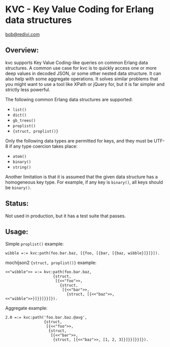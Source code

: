 KVC - Key Value Coding for Erlang data structures
=================================================

<bob@redivi.com>

Overview:
---------

kvc supports Key Value Coding-like queries on common Erlang data structures.
A common use case for kvc is to quickly access one or more deep values in
decoded JSON, or some other nested data structure. It can also help with some
aggregate operations. It solves similar problems that you might want to
use a tool like XPath or jQuery for, but it is far simpler and strictly less
powerful.

The following common Erlang data structures are supported:

* `list()`
* `dict()`
* `gb_trees()`
* `proplist()`
* `{struct, proplist()}`

Only the following data types are permitted for keys, and they must be UTF-8
if any type coercion takes place:

* `atom()`
* `binary()`
* `string()`

Another limitation is that it is assumed that the given data structure has a
homogeneous key type. For example, if any key is `binary()`, all keys should
be `binary()`.

Status:
-------

Not used in production, but it has a test suite that passes.

Usage:
------

Simple `proplist()` example:

    wibble =:= kvc:path(foo.bar.baz, [{foo, [{bar, [{baz, wibble}]}]}]).

mochijson2 `{struct, proplist()}` example:

    <<"wibble">> =:= kvc:path(foo.bar.baz,
                         {struct,
                          [{<<"foo">>,
                            {struct,
                             [{<<"bar">>,
                               {struct, [{<<"baz">>, <<"wibble">>}]}}]}}]}).

Aggregate example:

    2.0 =:= kvc:path('foo.bar.baz.@avg',
                     {struct,
                      [{<<"foo">>,
                       {struct,
                        [{<<"bar">>,
                         {struct, [{<<"baz">>, [1, 2, 3]}]}}]}}]}).
